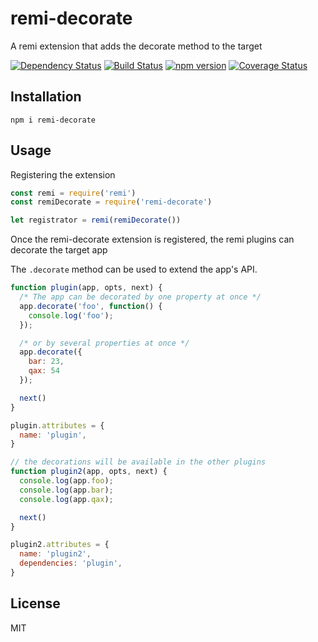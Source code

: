 # remi-decorate

A remi extension that adds the decorate method to the target

[![Dependency Status](https://david-dm.org/remijs/decorate/status.svg?style=flat)](https://david-dm.org/remijs/decorate)
[![Build Status](https://travis-ci.org/remijs/decorate.svg?branch=master)](https://travis-ci.org/remijs/decorate)
[![npm version](https://badge.fury.io/js/remi-decorate.svg)](http://badge.fury.io/js/remi-decorate)
[![Coverage Status](https://coveralls.io/repos/remijs/decorate/badge.svg?branch=master&service=github)](https://coveralls.io/github/remijs/decorate?branch=master)


## Installation

```
npm i remi-decorate
```


## Usage

Registering the extension

```js
const remi = require('remi')
const remiDecorate = require('remi-decorate')

let registrator = remi(remiDecorate())
```

Once the remi-decorate extension is registered, the remi plugins can decorate the target app

The `.decorate` method can be used to extend the app's API.

```js
function plugin(app, opts, next) {
  /* The app can be decorated by one property at once */
  app.decorate('foo', function() {
    console.log('foo');
  });

  /* or by several properties at once */
  app.decorate({
    bar: 23,
    qax: 54
  });

  next()
}

plugin.attributes = {
  name: 'plugin',
}

// the decorations will be available in the other plugins
function plugin2(app, opts, next) {
  console.log(app.foo);
  console.log(app.bar);
  console.log(app.qax);

  next()
}

plugin2.attributes = {
  name: 'plugin2',
  dependencies: 'plugin',
}
```


## License

MIT
